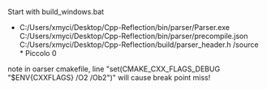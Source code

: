 Start with build_windows.bat

- C:/Users/xmyci/Desktop/Cpp-Reflection/bin/parser/Parser.exe C:/Users/xmyci/Desktop/Cpp-Reflection/bin/parser/precompile.json C:/Users/xmyci/Desktop/Cpp-Reflection/build/parser_header.h /source * Piccolo 0


note in oarser cmakefile, line "set(CMAKE_CXX_FLAGS_DEBUG "$ENV{CXXFLAGS} /O2 /Ob2")" will cause break point miss!